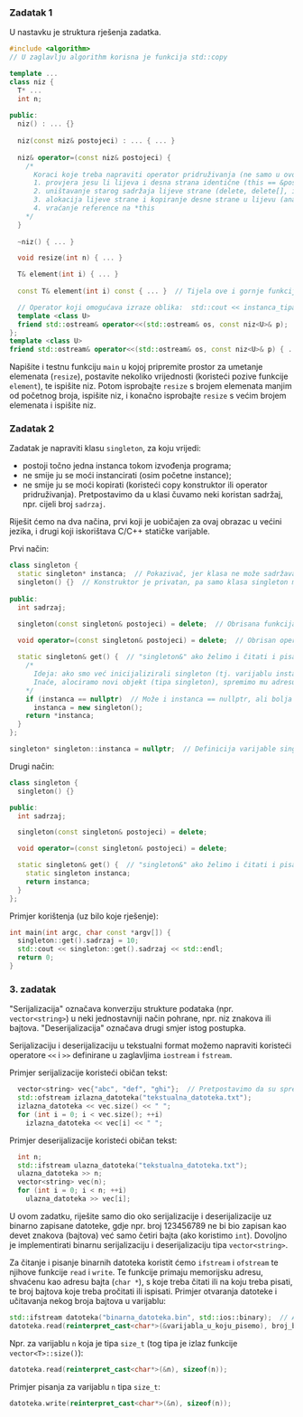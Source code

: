### Zadatak 1

U nastavku je struktura rješenja zadatka. 

```c++
#include <algorithm>
// U zaglavlju algorithm korisna je funkcija std::copy

template ...
class niz {
  T* ...
  int n;
  
public:
  niz() : ... {}
  
  niz(const niz& postojeci) : ... { ... }
  
  niz& operator=(const niz& postojeci) {
    /*
      Koraci koje treba napraviti operator pridruživanja (ne samo u ovom zadatku):
      1. provjera jesu li lijeva i desna strana identične (this == &postojeci)
      2. uništavanje starog sadržaja lijeve strane (delete, delete[], itd.)
      3. alokacija lijeve strane i kopiranje desne strane u lijevu (analogno sadržaju copy-konstruktora)
      4. vraćanje reference na *this
    */
  }
  
  ~niz() { ... }

  void resize(int n) { ... }

  T& element(int i) { ... }
  
  const T& element(int i) const { ... }  // Tijela ove i gornje funkcije "element" izgledaju jednako

  // Operator koji omogućava izraze oblika:  std::cout << instanca_tipa_niz
  template <class U>
  friend std::ostream& operator<<(std::ostream& os, const niz<U>& p);
};
template <class U>
friend std::ostream& operator<<(std::ostream& os, const niz<U>& p) { ... }
```

Napišite i testnu funkciju `main` u kojoj pripremite prostor za umetanje elemenata (`resize`), postavite nekoliko vrijednosti (koristeći pozive funkcije `element`), te ispišite niz. Potom isprobajte `resize` s brojem elemenata manjim od početnog broja, ispišite niz, i konačno isprobajte `resize` s većim brojem elemenata i ispišite niz.


### Zadatak 2

Zadatak je napraviti klasu `singleton`, za koju vrijedi:
 - postoji točno jedna instanca tokom izvođenja programa;
 - ne smije ju se moći instancirati (osim početne instance);
 - ne smije ju se moći kopirati (koristeći copy konstruktor ili operator pridruživanja).
Pretpostavimo da u klasi čuvamo neki koristan sadržaj, npr. cijeli broj `sadrzaj`.

Riješit ćemo na dva načina, prvi koji je uobičajen za ovaj obrazac u većini jezika, i drugi koji iskorištava C/C++ statičke varijable.

Prvi način:
```c++
class singleton {
  static singleton* instanca;  // Pokazivač, jer klasa ne može sadržavati objekt čiji je tip ista ta klasa (trebalo bi nam beskonačno mnogo memorije)
  singleton() {}  // Konstruktor je privatan, pa samo klasa singleton može konstruirati objekt tipa singleton
  
public:
  int sadrzaj;

  singleton(const singleton& postojeci) = delete;  // Obrisana funkcija: nije privatna, ali ne može se pozvati (čak ni iz iste klase)
  
  void operator=(const singleton& postojeci) = delete;  // Obrisan operator: analogno obrisanoj funkciji

  static singleton& get() {  // "singleton&" ako želimo i čitati i pisati (jedinu) instancu ove klase
    /*
      Ideja: ako smo već inicijalizirali singleton (tj. varijablu instanca), onda vratimo referencu na taj objekt.
      Inače, alociramo novi objekt (tipa singleton), spremimo mu adresu u statičku varijablu instanca i vratimo referencu.
    */
    if (instanca == nullptr)  // Može i instanca == nullptr, ali bolja praksa je pisati nullptr umjesto nule kad se radi o pokazivaču
      instanca = new singleton();
    return *instanca;
  }
};

singleton* singleton::instanca = nullptr;  // Definicija varijable singleton::instanca, potrebna je jer se radi o statičkoj varijabli
```

Drugi način:
```c++
class singleton {
  singleton() {}

public:
  int sadrzaj;

  singleton(const singleton& postojeci) = delete;

  void operator=(const singleton& postojeci) = delete;

  static singleton& get() {  // "singleton&" ako želimo i čitati i pisati tu instancu
    static singleton instanca;
    return instanca;
  }
};
```

Primjer korištenja (uz bilo koje rješenje):
```c++
int main(int argc, char const *argv[]) {
  singleton::get().sadrzaj = 10;
  std::cout << singleton::get().sadrzaj << std::endl;
  return 0;
}
```


### 3. zadatak

"Serijalizacija" označava konverziju strukture podataka (npr. `vector<string>`) u neki jednostavniji način pohrane, npr. niz znakova ili bajtova.
"Deserijalizacija" označava drugi smjer istog postupka.

Serijalizaciju i deserijalizaciju u tekstualni format možemo napraviti koristeći operatore `<<` i `>>` definirane u zaglavljima `iostream` i `fstream`.

Primjer serijalizacije koristeći običan tekst:
```c++
  vector<string> vec{"abc", "def", "ghi"};  // Pretpostavimo da su spremljene samo riječi
  std::ofstream izlazna_datoteka("tekstualna_datoteka.txt");
  izlazna_datoteka << vec.size() << " ";
  for (int i = 0; i < vec.size(); ++i)
    izlazna_datoteka << vec[i] << " ";
```

Primjer deserijalizacije koristeći običan tekst:
```c++
  int n;
  std::ifstream ulazna_datoteka("tekstualna_datoteka.txt");
  ulazna_datoteka >> n;
  vector<string> vec(n);
  for (int i = 0; i < n; ++i)
    ulazna_datoteka >> vec[i];
```

U ovom zadatku, riješite samo dio oko serijalizacije i deserijalizacije uz binarno zapisane datoteke, gdje npr. broj 123456789 ne bi bio zapisan kao devet znakova (bajtova) već samo četiri bajta (ako koristimo `int`). 
Dovoljno je implementirati binarnu serijalizaciju i deserijalizaciju tipa `vector<string>`. 

Za čitanje i pisanje binarnih datoteka koristit ćemo `ifstream` i `ofstream` te njihove funkcije `read` i `write`. Te funkcije primaju memorijsku adresu, shvaćenu kao adresu bajta (`char *`), s koje treba čitati ili na koju treba pisati, te broj bajtova koje treba pročitati ili ispisati. Primjer otvaranja datoteke i učitavanja nekog broja bajtova u varijablu:
```c++
std::ifstream datoteka("binarna_datoteka.bin", std::ios::binary);  // Analogno za std::ofstream
datoteka.read(reinterpret_cast<char*>(&varijabla_u_koju_pisemo), broj_bajtova);
```
Npr. za varijablu `n` koja je tipa `size_t` (tog tipa je izlaz funkcije `vector<T>::size()`):
```c++
datoteka.read(reinterpret_cast<char*>(&n), sizeof(n));
```
Primjer pisanja za varijablu `n` tipa `size_t`:
```c++
datoteka.write(reinterpret_cast<char*>(&n), sizeof(n));
```
